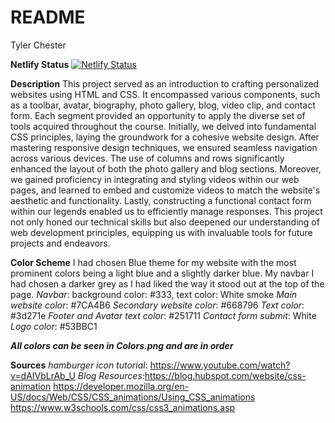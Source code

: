 # README

Tyler Chester

**Netlify Status**
[![Netlify Status](https://api.netlify.com/api/v1/badges/6fb9e639-992b-427b-bfd9-e11fdce1814b/deploy-status)](https://app.netlify.com/sites/about-me-tyler-chester/deploys)

**Description**
This project served as an introduction to crafting personalized websites using HTML and CSS. It encompassed various components, such as a toolbar, avatar, biography, photo gallery, blog, video clip, and contact form. Each segment provided an opportunity to apply the diverse set of tools acquired throughout the course. Initially, we delved into fundamental CSS principles, laying the groundwork for a cohesive website design. After mastering responsive design techniques, we ensured seamless navigation across various devices. The use of columns and rows significantly enhanced the layout of both the photo gallery and blog sections. Moreover, we gained proficiency in integrating and styling videos within our web pages, and learned to embed and customize videos to match the website's aesthetic and functionality. Lastly, constructing a functional contact form within our legends enabled us to efficiently manage responses. This project not only honed our technical skills but also deepened our understanding of web development principles, equipping us with invaluable tools for future projects and endeavors.

**Color Scheme**
I had chosen Blue theme for my website with the most prominent colors being a light blue and a slightly darker blue. My navbar I had chosen a darker grey as I had liked the way it stood out at the top of the page.
_Navbar_: background color: #333, text color: White smoke
_Main website color_: #7CA4B6 
_Secondary website color_: #668796
_Text color_: #3d271e
_Footer and Avatar text color_: #251711
_Contact form submit_: White
_Logo color_: #53BBC1

**_All colors can be seen in Colors.png and are in order_**

**Sources**
_hamburger icon tutorial_: https://www.youtube.com/watch?v=dAIVbLrAb_U
_Blog Resources_:https://blog.hubspot.com/website/css-animation
                 https://developer.mozilla.org/en-US/docs/Web/CSS/CSS_animations/Using_CSS_animations
                 https://www.w3schools.com/css/css3_animations.asp
